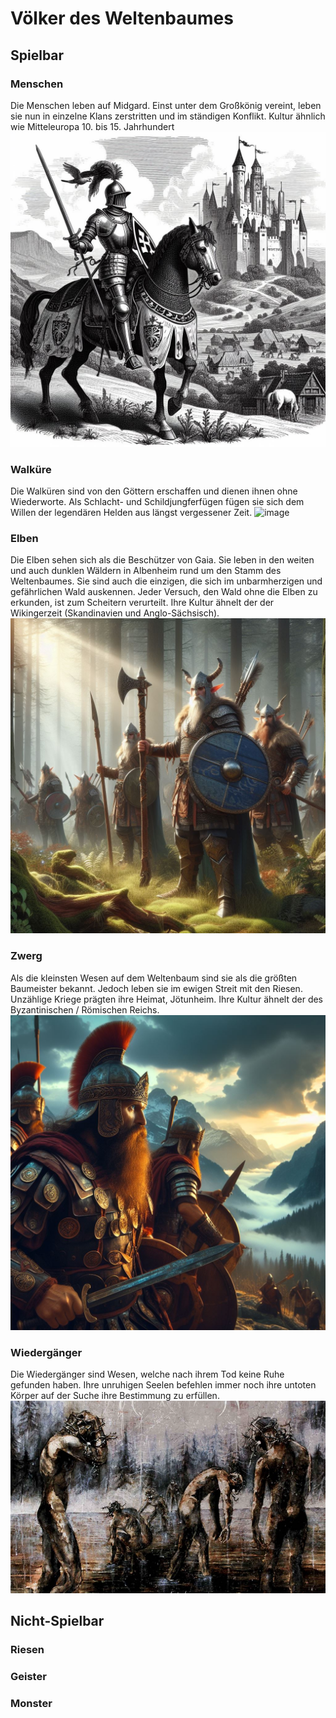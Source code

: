# Völker des Weltenbaumes

## Spielbar

### Menschen
Die Menschen leben auf Midgard. Einst unter dem Großkönig vereint, leben sie nun in einzelne Klans zerstritten und im ständigen Konflikt. Kultur ähnlich wie Mitteleuropa 10. bis 15. Jahrhundert
![image](/images/Mensch.jpg)

### Walküre
Die Walküren sind von den Göttern erschaffen und dienen ihnen ohne Wiederworte. Als Schlacht- und Schildjungferfügen fügen sie sich dem Willen der legendären Helden aus längst vergessener Zeit. 
![image](/images/Walküren.jpg)

### Elben
Die Elben sehen sich als die Beschützer von Gaia. Sie leben in den weiten und auch dunklen Wäldern in Albenheim rund um den Stamm des Weltenbaumes. Sie sind auch die einzigen, die sich im unbarmherzigen und gefährlichen Wald auskennen. Jeder Versuch, den Wald ohne die Elben zu erkunden, ist zum Scheitern verurteilt. Ihre Kultur ähnelt der der Wikingerzeit (Skandinavien und Anglo-Sächsisch).
![image](/images/Elben.jpg)

### Zwerg
Als die kleinsten Wesen auf dem Weltenbaum sind sie als die größten Baumeister bekannt. Jedoch leben sie im ewigen Streit mit den Riesen. Unzählige Kriege prägten ihre Heimat, Jötunheim. Ihre Kultur ähnelt der des Byzantinischen / Römischen Reichs.
![image](/images/Zwerge.jpg)

### Wiedergänger
Die Wiedergänger sind Wesen, welche nach ihrem Tod keine Ruhe gefunden haben. Ihre unruhigen Seelen befehlen immer noch ihre untoten Körper auf der Suche ihre Bestimmung zu erfüllen.
![Wiedergänger Problem](/images/WiedergaengerProblem.webp)

## Nicht-Spielbar

### Riesen

### Geister

### Monster

